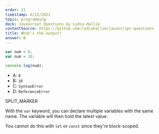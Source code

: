 ```yaml
---
order: 21
timestamp: 6/12/2021
topic: programming
deck: Javascript Questions by Lydia Hallie
contentSource: https://github.com/lydiahallie/javascript-questions
title: What's the output?
answer: B
---
```


  

```javascript
var num = 8;
var num = 10;

console.log(num);
```

- A: `8`
- B: `10`
- C: `SyntaxError`
- D: `ReferenceError`




SPLIT_MARKER

With the `var` keyword, you can declare multiple variables with the same name. The variable will then hold the latest value.

You cannot do this with `let` or `const` since they're block-scoped.



